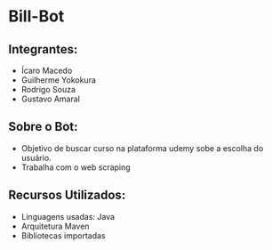 # Bill-Bot

## Integrantes:
- Ícaro Macedo
- Guilherme Yokokura
- Rodrigo Souza
- Gustavo Amaral

## Sobre o Bot:
- Objetivo de buscar curso na plataforma udemy sobe a escolha do usuário.
- Trabalha com o web scraping 

## Recursos Utilizados:
- Linguagens usadas: Java <br>
- Arquitetura Maven
- Bibliotecas importadas
